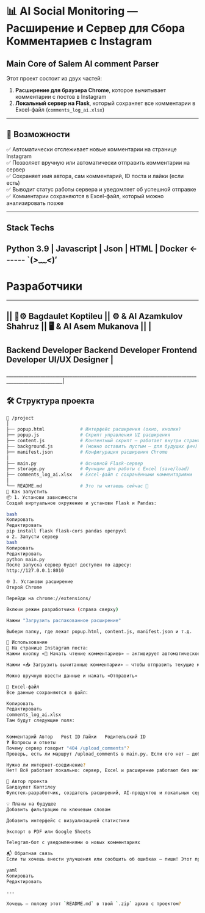 # 📊 AI Social Monitoring — Расширение и Сервер для Сбора Комментариев с Instagram
## Main Core of Salem AI comment Parser ##

Этот проект состоит из двух частей:

1. **Расширение для браузера Chrome**, которое вычитывает комментарии с постов в Instagram
2. **Локальный сервер на Flask**, который сохраняет все комментарии в Excel-файл (`comments_log_ai.xlsx`)

---

## 🧠 Возможности

✅ Автоматически отслеживает новые комментарии на странице Instagram  
✅ Позволяет вручную или автоматически отправить комментарии на сервер  
✅ Сохраняет имя автора, сам комментарий, ID поста и лайки (если есть)  
✅ Выводит статус работы сервера и уведомляет об успешной отправке  
✅ Комментарии сохраняются в Excel-файл, который можно анализировать позже

---

## Stack Techs
## Python 3.9 | Javascript | Json | HTML | Docker  <------  `(*>﹏<*)′ ##


# Разработчики # 
   _____________________________________________________________________________________________________
## || 🐳⚙️ Bagdaulet Koptileu || ⚙️ & AI Azamkulov Shahruz || 🖥️ & AI Asem Mukanova ||                |
##         Backend Developer            Backend Developer           Frontend Developer UI/UX Designer   |
   _____________________________________________________________________________________________________| 

   
## 🛠 Структура проекта

```bash
📁 /project
│
├── popup.html             # Интерфейс расширения (окно, кнопки)
├── popup.js               # Скрипт управления UI расширения
├── content.js             # Контентный скрипт — работает внутри страницы Instagram
├── background.js          # (можно оставить пустым — для будущих фич)
├── manifest.json          # Конфигурация расширения Chrome
│
├── main.py                # Основной Flask-сервер
├── storage.py             # Функции для работы с Excel (save/load)
├── comments_log_ai.xlsx   # Excel-файл с сохранёнными комментариями
│
└── README.md              # Это ты читаешь сейчас 🙂
🚀 Как запустить
📦 1. Установи зависимости
Создай виртуальное окружение и установи Flask и Pandas:

bash
Копировать
Редактировать
pip install flask flask-cors pandas openpyxl
⚙️ 2. Запусти сервер
bash
Копировать
Редактировать
python main.py
После запуска сервер будет доступен по адресу:
http://127.0.0.1:8010

🌐 3. Установи расширение
Открой Chrome

Перейди на chrome://extensions/

Включи режим разработчика (справа сверху)

Нажми "Загрузить распакованное расширение"

Выбери папку, где лежат popup.html, content.js, manifest.json и т.д.

🔘 Использование
📍 На странице Instagram поста:
Нажми кнопку «📖 Начать чтение комментариев» — активирует автоматическое слежение за новыми комментариями

Нажми «📥 Загрузить вычитанные комментарии» — чтобы отправить текущие комментарии на сервер

Можно вручную ввести данные и нажать «Отправить»

📁 Excel-файл
Все данные сохраняются в файл:

Копировать
Редактировать
comments_log_ai.xlsx
Там будут следующие поля:


Комментарий	Автор	Post ID	Лайки	Родительский ID
❓ Вопросы и ответы
Почему сервер говорит "404 /upload_comments"?
Проверь, есть ли маршрут /upload_comments в main.py. Если его нет — добавь, см. пример выше.

Нужно ли интернет-соединение?
Нет! Всё работает локально: сервер, Excel и расширение работают без интернета.

🧠 Автор проекта
Бағдаулет Көптілеу
Фулстек-разработчик, создатель расширений, AI-продуктов и локальных серверных решений.

💡 Планы на будущее
Добавить фильтрацию по ключевым словам

Добавить интерфейс с визуализацией статистики

Экспорт в PDF или Google Sheets

Telegram-бот с уведомлениями о новых комментариях

📬 Обратная связь
Если ты хочешь внести улучшения или сообщить об ошибках — пиши! Этот проект открыт для всех, кто хочет делать Instagram более удобным и аналитичным инструментом.

yaml
Копировать
Редактировать

---

Хочешь — положу этот `README.md` в твой `.zip` архив с проектом?
